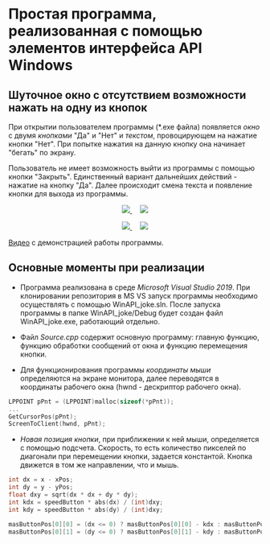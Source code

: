 # Простая программа, реализованная с помощью элементов интерфейса API Windows

## Шуточное окно с отсутствием возможности нажать на одну из кнопок

При открытии пользователем программы (\*.exe файла) появляется _окно_ с двумя _кнопками_ "Да" и "Нет" и _текстом_, провоцирующем на нажатие кнопки "Нет". 
При попытке нажатия на данную кнопку она начинает "бегать" по экрану. 

Пользователь не имеет возможность выйти из программы с помощью кнопки "Закрыть". 
Единственный вариант дальнейших действий - нажатие на кнопку "Да". Далее происходит смена текста и появление кнопки для выхода из программы.

<p align="center">
  <a href="https://wmpics.pics/pm-TCJW.html">
    <img src="https://wmpics.pics/dm-TCJW.png"/>
  </a>
  &nbsp;&nbsp;&nbsp; 
  <a href="https://wmpics.pics/pm-TCJW.html#image565493">
    <img src="https://wmpics.pics/dm-C3XX.png"/>
  </a>
</p>
  
<p align="center">
  <a href="https://wmpics.pics/pm-TCJW.html#image565494">
    <img src="https://wmpics.pics/dm-5I5D.png"/>
  </a>
  &nbsp;&nbsp;&nbsp; 
  <a href="https://wmpics.pics/pm-TCJW.html#image565495">
    <img src="https://wmpics.pics/dm-1G47.png"/>
  </a>
</p>

[Видео](https://drive.google.com/file/d/1lTG30_2S-FnCZBE2vAUjItj6CXrXPEFz/view?usp=sharing) с демонстрацией работы программы.

## Основные моменты при реализации

+ Программа реализована в среде _Microsoft Visual Studio 2019_. При клонировании репозитория в MS VS запуск программы необходимо осуществлять с помощью WinAPI_joke.sln. 
После запуска программы в папке WinAPI_joke/Debug будет создан файл WinAPI_joke.exe, работающий отдельно.

+ Файл _Source.cpp_ содержит основную программу: главную функцию, функцию обработки сообщений от окна и функцию перемещения кнопки. 

+ Для функционирования программы _координаты мыши_ определяются на экране монитора, далее переводятся в координаты рабочего окна (hwnd - дескриптор рабочего окна).

```c++
LPPOINT pPnt = (LPPOINT)malloc(sizeof(*pPnt));
...
GetCursorPos(pPnt);
ScreenToClient(hwnd, pPnt);
```

+ _Новая позиция кнопки_, при приближении к ней мыши, определяется с помощью подсчета. Скорость, то есть количество пикселей по диагонали при перемещении кнопки, задается константой. Кнопка движется в том же направлении, что и мышь.

```c++
int dx = x - xPos;
int dy = y - yPos;
float dxy = sqrt(dx * dx + dy * dy);
int kdx = speedButton * abs(dx) / (int)dxy;
int kdy = speedButton * abs(dy) / (int)dxy;

masButtonPos[0][0] = (dx <= 0) ? masButtonPos[0][0] - kdx : masButtonPos[0][0] + kdx;
masButtonPos[0][1] = (dy <= 0) ? masButtonPos[0][1] - kdy : masButtonPos[0][1] + kdy;
```
